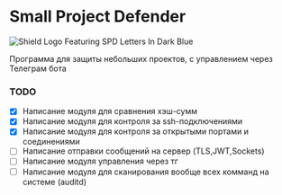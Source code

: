 # Small Project Defender

![Shield Logo Featuring SPD Letters In Dark Blue](https://github.com/user-attachments/assets/44c7da2a-4711-4846-861b-c4399b7491d6)

Программа для защиты небольших проектов, с управлением через Телеграм бота

### TODO
- [x] Написание модуля для сравнения хэш-сумм
- [x] Написание модуля для контроля за ssh-подключениями
- [x] Написание модуля для контроля за открытыми портами и соединениями
- [ ] Написание отправки сообщений на сервер (TLS,JWT,Sockets) 
- [ ] Написание модуля управления через тг
- [ ] Написание модуля для сканирования вообще всех комманд на системе (auditd) 